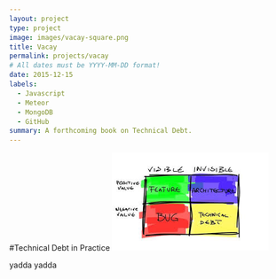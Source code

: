 ```yaml
---
layout: project
type: project
image: images/vacay-square.png
title: Vacay
permalink: projects/vacay
# All dates must be YYYY-MM-DD format!
date: 2015-12-15
labels:
  - Javascript
  - Meteor
  - MongoDB
  - GitHub
summary: A forthcoming book on Technical Debt.
---
```


#Technical Debt in Practice
<img class="ui medium right floated rounded image" src="../images/TechDebt.jpg">

yadda yadda
